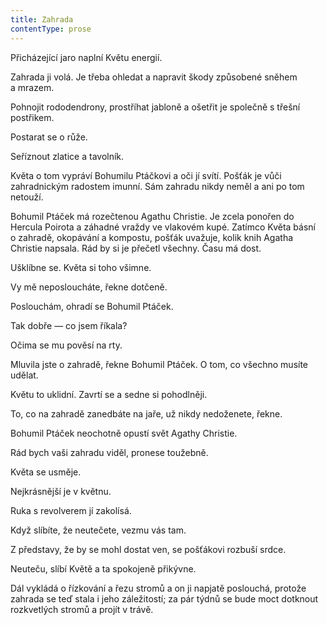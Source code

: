```yaml
---
title: Zahrada
contentType: prose
---
```


<section>

Přicházející jaro naplní Květu energií.

Zahrada ji volá. Je třeba ohledat a napravit škody způsobené sněhem a mrazem.

Pohnojit rododendrony, prostříhat jabloně a ošetřit je společně s třešní postřikem.

Postarat se o růže.

Seříznout zlatice a tavolník.

Květa o tom vypráví Bohumilu Ptáčkovi a oči jí svítí. Pošťák je vůči zahradnickým radostem imunní. Sám zahradu nikdy neměl a ani po tom netouží.

Bohumil Ptáček má rozečtenou Agathu Christie. Je zcela ponořen do Hercula Poirota a záhadné vraždy ve vlakovém kupé. Zatímco Květa básní o zahradě, okopávání a kompostu, pošťák uvažuje, kolik knih Agatha Christie napsala. Rád by si je přečetl všechny. Času má dost.

Ušklíbne se. Květa si toho všimne.

Vy mě neposloucháte, řekne dotčeně.

Poslouchám, ohradí se Bohumil Ptáček.

Tak dobře — co jsem říkala?

Očima se mu pověsí na rty.

Mluvila jste o zahradě, řekne Bohumil Ptáček. O tom, co všechno musíte udělat.

Květu to uklidní. Zavrtí se a sedne si pohodlněji.

To, co na zahradě zanedbáte na jaře, už nikdy nedoženete, řekne.

Bohumil Ptáček neochotně opustí svět Agathy Christie.

Rád bych vaši zahradu viděl, pronese toužebně.

Květa se usměje.

Nejkrásnější je v květnu.

Ruka s revolverem jí zakolísá.

Když slíbíte, že neutečete, vezmu vás tam.

Z představy, že by se mohl dostat ven, se pošťákovi rozbuší srdce.

Neuteču, slíbí Květě a ta spokojeně přikývne.

Dál vykládá o řízkování a řezu stromů a on ji napjatě poslouchá, protože zahrada se teď stala i jeho záležitostí; za pár týdnů se bude moct dotknout rozkvetlých stromů a projít v trávě.

</section>
